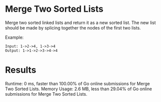 # Merge Two Sorted Lists
Merge two sorted linked lists and return it as a new sorted list. The new list should be made by splicing together the nodes of the first two lists.

Example:
```
Input: 1->2->4, 1->3->4
Output: 1->1->2->3->4->4

```
# Results
Runtime: 0 ms, faster than 100.00% of Go online submissions for Merge Two Sorted Lists.
Memory Usage: 2.6 MB, less than 29.04% of Go online submissions for Merge Two Sorted Lists.